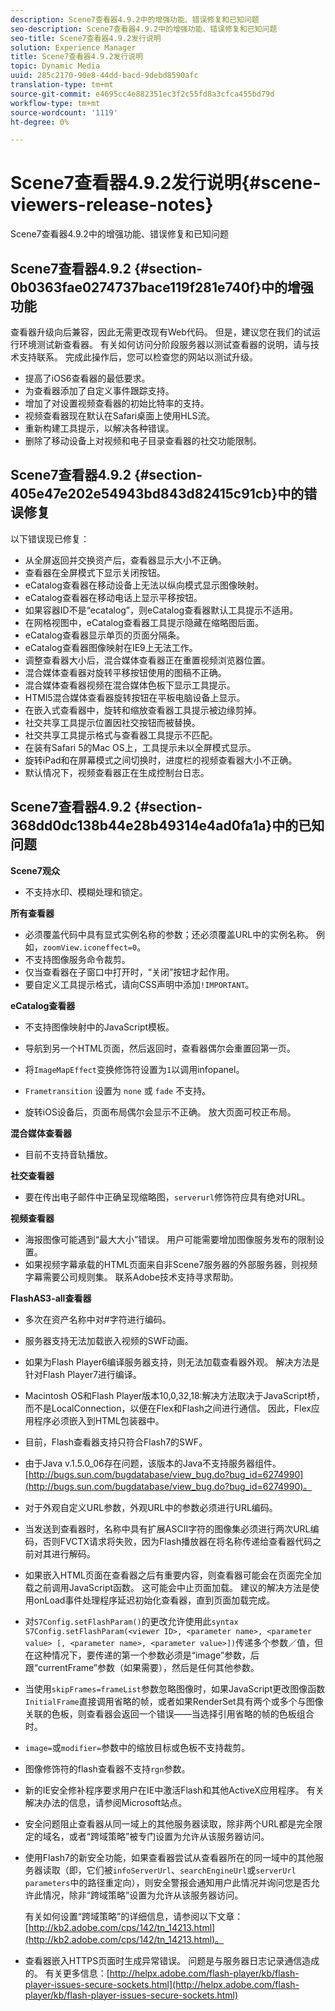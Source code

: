 ```yaml
---
description: Scene7查看器4.9.2中的增强功能、错误修复和已知问题
seo-description: Scene7查看器4.9.2中的增强功能、错误修复和已知问题
seo-title: Scene7查看器4.9.2发行说明
solution: Experience Manager
title: Scene7查看器4.9.2发行说明
topic: Dynamic Media
uuid: 285c2170-90e8-44dd-bacd-9debd8590afc
translation-type: tm+mt
source-git-commit: e4695cc4e882351ec3f2c55fd8a3cfca455bd79d
workflow-type: tm+mt
source-wordcount: '1119'
ht-degree: 0%

---
```



# Scene7查看器4.9.2发行说明{#scene-viewers-release-notes}

Scene7查看器4.9.2中的增强功能、错误修复和已知问题

## Scene7查看器4.9.2 {#section-0b0363fae0274737bace119f281e740f}中的增强功能

查看器升级向后兼容，因此无需更改现有Web代码。 但是，建议您在我们的试运行环境测试新查看器。 有关如何访问分阶段服务器以测试查看器的说明，请与技术支持联系。 完成此操作后，您可以检查您的网站以测试升级。

* 提高了iOS6查看器的最低要求。
* 为查看器添加了自定义事件跟踪支持。
* 增加了对设置视频查看器的初始比特率的支持。
* 视频查看器现在默认在Safari桌面上使用HLS流。
* 重新构建工具提示，以解决各种错误。
* 删除了移动设备上对视频和电子目录查看器的社交功能限制。

## Scene7查看器4.9.2 {#section-405e47e202e54943bd843d82415c91cb}中的错误修复

以下错误现已修复：

* 从全屏返回并交换资产后，查看器显示大小不正确。
* 查看器在全屏模式下显示关闭按钮。
* eCatalog查看器在移动设备上无法以纵向模式显示图像映射。
* eCatalog查看器在移动电话上显示平移按钮。
* 如果容器ID不是“ecatalog”，则eCatalog查看器默认工具提示不适用。
* 在网格视图中，eCatalog查看器工具提示隐藏在缩略图后面。
* eCatalog查看器显示单页的页面分隔条。
* eCatalog查看器图像映射在IE9上无法工作。
* 调整查看器大小后，混合媒体查看器正在重置视频浏览器位置。
* 混合媒体查看器对旋转平移按钮使用的图稿不正确。
* 混合媒体查看器视频在混合媒体色板下显示工具提示。
* HTMl5混合媒体查看器旋转按钮在平板电脑设备上显示。
* 在嵌入式查看器中，旋转和缩放查看器工具提示被边缘剪掉。
* 社交共享工具提示位置因社交按钮而被替换。
* 社交共享工具提示格式与查看器工具提示不匹配。
* 在装有Safari 5的Mac OS上，工具提示未以全屏模式显示。
* 旋转iPad和在屏幕模式之间切换时，进度栏的视频查看器大小不正确。
* 默认情况下，视频查看器正在生成控制台日志。

## Scene7查看器4.9.2 {#section-368dd0dc138b44e28b49314e4ad0fa1a}中的已知问题

**Scene7观众**

* 不支持水印、模糊处理和锁定。

**所有查看器**

* 必须覆盖代码中具有显式实例名称的参数；还必须覆盖URL中的实例名称。 例如，`zoomView.iconeffect=0`。
* 不支持图像服务命令裁剪。
* 仅当查看器在子窗口中打开时，“关闭”按钮才起作用。
* 要自定义工具提示格式，请向CSS声明中添加`!IMPORTANT`。

**eCatalog查看器**

* 不支持图像映射中的JavaScript模板。
* 导航到另一个HTML页面，然后返回时，查看器偶尔会重置回第一页。
* 将`ImageMapEffect`变换修饰符设置为`1`以调用infopanel。

* `Frametransition` 设置为 `none` 或 `fade` 不支持。

* 旋转iOS设备后，页面布局偶尔会显示不正确。 放大页面可校正布局。

**混合媒体查看器**

* 目前不支持音轨播放。

**社交查看器**

* 要在传出电子邮件中正确呈现缩略图，`serverurl`修饰符应具有绝对URL。

**视频查看器**

* 海报图像可能遇到“最大大小”错误。 用户可能需要增加图像服务发布的限制设置。
* 如果视频字幕承载的HTML页面来自非Scene7服务器的外部服务器，则视频字幕需要公司规则集。 联系Adobe技术支持寻求帮助。

**FlashAS3-all查看器**

* 多次在资产名称中对#字符进行编码。
* 服务器支持无法加载嵌入视频的SWF动画。
* 如果为Flash Player6编译服务器支持，则无法加载查看器外观。 解决方法是针对Flash Player7进行编译。
* Macintosh OS和Flash Player版本10,0,32,18:解决方法取决于JavaScript桥，而不是LocalConnection，以便在Flex和Flash之间进行通信。 因此，Flex应用程序必须嵌入到HTML包装器中。
* 目前，Flash查看器支持只符合Flash7的SWF。
* 由于Java v.1.5.0_06存在问题，该版本的Java不支持服务器组件。 [http://bugs.sun.com/bugdatabase/view_bug.do?bug_id=6274990](http://bugs.sun.com/bugdatabase/view_bug.do?bug_id=6274990)。
* 对于外观自定义URL参数，外观URL中的参数必须进行URL编码。
* 当发送到查看器时，名称中具有扩展ASCII字符的图像集必须进行两次URL编码，否则FVCTX请求将失败，因为Flash播放器在将名称传递给查看器代码之前对其进行解码。
* 如果嵌入HTML页面在查看器之后有重要内容，则查看器可能会在页面完全加载之前调用JavaScript函数。 这可能会中止页面加载。 建议的解决方法是使用onLoad事件处理程序延迟初始化查看器，直到页面加载完成。
* 对`S7Config.setFlashParam()`的更改允许使用此`syntax S7Config.setFlashParam(<viewer ID>, <parameter name>, <parameter value> [, <parameter name>, <parameter value>])`传递多个参数／值，但在这种情况下，要传递的第一个参数必须是“image”参数，后跟“currentFrame”参数（如果需要），然后是任何其他参数。

* 当使用`skipFrames=frameList`参数忽略图像时，如果JavaScript更改图像函数`InitialFrame`直接调用省略的帧，或者如果RenderSet具有两个或多个与图像关联的色板，则查看器会返回一个错误——当选择引用省略的帧的色板组合时。

* `image=`或`modifier=`参数中的缩放目标或色板不支持裁剪。

* 图像修饰符的flash查看器不支持`rgn`参数。
* 新的IE安全修补程序要求用户在IE中激活Flash和其他ActiveX应用程序。 有关解决办法的信息，请参阅Microsoft站点。
* 安全问题阻止查看器从同一域上的其他服务器读取，除非两个URL都是完全限定的域名，或者“跨域策略”被专门设置为允许从该服务器访问。
* 使用Flash7的新安全功能，如果查看器尝试从查看器所在的同一域中的其他服务器读取（即，它们被`infoServerUrl`、`searchEngineUrl`或`serverUrl parameters`中的路径重定向），则安全警报会通知用户此情况并询问您是否允许此情况，除非“跨域策略”设置为允许从该服务器访问。

   有关如何设置“跨域策略”的详细信息，请参阅以下文章：[http://kb2.adobe.com/cps/142/tn_14213.html](http://kb2.adobe.com/cps/142/tn_14213.html)。

* 查看器嵌入HTTPS页面时生成异常错误。 问题是与服务器日志记录通信造成的。 有关更多信息：[http://helpx.adobe.com/flash-player/kb/flash-player-issues-secure-sockets.html](http://helpx.adobe.com/flash-player/kb/flash-player-issues-secure-sockets.html)


